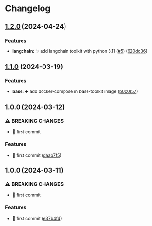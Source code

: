 # Changelog

## [1.2.0](https://github.com/Foxon-Consulting/toolkit-images/compare/base-toolkit-1.1.0...base-toolkit-1.2.0) (2024-04-24)


### Features

* **langchain:** :sparkles: add langchain toolkit with python 3.11 ([#5](https://github.com/Foxon-Consulting/toolkit-images/issues/5)) ([620dc36](https://github.com/Foxon-Consulting/toolkit-images/commit/620dc3652e8170ce4dcc62310ec55a9b9aa1d8e8))

## [1.1.0](https://github.com/Foxon-Consulting/toolkit-images/compare/base-toolkit-1.0.0...base-toolkit-1.1.0) (2024-03-19)


### Features

* **base:** :heavy_plus_sign: add docker-compose in base-toolkit image ([b0c0157](https://github.com/Foxon-Consulting/toolkit-images/commit/b0c015765da88033e1e643a2ccb65e7fa3e33130))

## 1.0.0 (2024-03-12)


### ⚠ BREAKING CHANGES

* :tada: first commit

### Features

* :tada: first commit ([daab7f5](https://github.com/Foxon-Consulting/toolkit-images/commit/daab7f5d459ea11d4ce0f9bb8525c32f26ffe3c6))

## 1.0.0 (2024-03-11)


### ⚠ BREAKING CHANGES

* :tada: first commit

### Features

* :tada: first commit ([e37b4f4](https://github.com/Foxon-Consulting/toolkit-images/commit/e37b4f4c8a41ab4c70672643ab347e9f2d3c50da))
